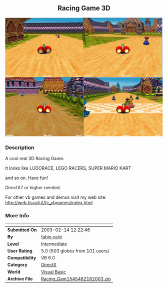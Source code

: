 ﻿<div align="center">

## Racing Game 3D

<img src="PIC2003216131146583.jpg">
</div>

### Description

A cool real 3D Racing Game.

It looks like LUDORACE, LEGO RACERS, SUPER MARIO KART

and so on. Have fun!

DirectX7 or higher needed.

For other vb games and demos visit my web site: http://web.tiscali.it/fc_vbgames/index.html
 
### More Info
 


<span>             |<span>
---                |---
**Submitted On**   |2003-02-14 12:22:46
**By**             |[fabio calvi](https://github.com/Planet-Source-Code/PSCIndex/blob/master/ByAuthor/fabio-calvi.md)
**Level**          |Intermediate
**User Rating**    |5.0 (503 globes from 101 users)
**Compatibility**  |VB 6\.0
**Category**       |[DirectX](https://github.com/Planet-Source-Code/PSCIndex/blob/master/ByCategory/directx__1-44.md)
**World**          |[Visual Basic](https://github.com/Planet-Source-Code/PSCIndex/blob/master/ByWorld/visual-basic.md)
**Archive File**   |[Racing\_Gam1545462162003\.zip](https://github.com/Planet-Source-Code/fabio-calvi-racing-game-3d__1-43271/archive/master.zip)








